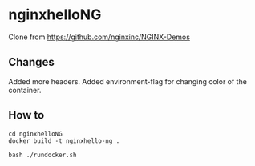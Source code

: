 # nginxhelloNG
Clone from https://github.com/nginxinc/NGINX-Demos

## Changes
Added more headers.
Added environment-flag for changing color of the container.

## How to

```
cd nginxhelloNG
docker build -t nginxhello-ng .

bash ./rundocker.sh
```
